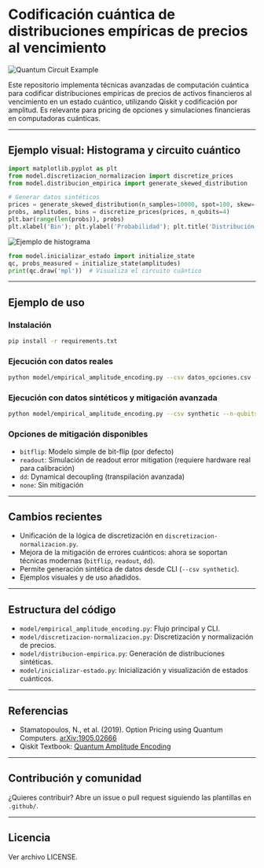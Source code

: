 # Codificación cuántica de distribuciones empíricas de precios al vencimiento

![Quantum Circuit Example](https://user-images.githubusercontent.com/your-repo/quantum-circuit-example.png)

Este repositorio implementa técnicas avanzadas de computación cuántica para codificar distribuciones empíricas de precios de activos financieros al vencimiento en un estado cuántico, utilizando Qiskit y codificación por amplitud. Es relevante para pricing de opciones y simulaciones financieras en computadoras cuánticas.

---

## Ejemplo visual: Histograma y circuito cuántico

```python
import matplotlib.pyplot as plt
from model.discretizacion_normalizacion import discretize_prices
from model.distribucion_empirica import generate_skewed_distribution

# Generar datos sintéticos
prices = generate_skewed_distribution(n_samples=10000, spot=100, skew=-3, scale=20, seed=42)
probs, amplitudes, bins = discretize_prices(prices, n_qubits=4)
plt.bar(range(len(probs)), probs)
plt.xlabel('Bin'); plt.ylabel('Probabilidad'); plt.title('Distribución discretizada'); plt.show()
```

![Ejemplo de histograma](https://user-images.githubusercontent.com/your-repo/histograma-ejemplo.png)

```python
from model.inicializar_estado import initialize_state
qc, probs_measured = initialize_state(amplitudes)
print(qc.draw('mpl'))  # Visualiza el circuito cuántico
```

---

## Ejemplo de uso

### Instalación
```bash
pip install -r requirements.txt
```

### Ejecución con datos reales
```bash
python model/empirical_amplitude_encoding.py --csv datos_opciones.csv --column price --n-qubits 4 --mitigation bitflip
```

### Ejecución con datos sintéticos y mitigación avanzada
```bash
python model/empirical_amplitude_encoding.py --csv synthetic --n-qubits 4 --mitigation dd
```

### Opciones de mitigación disponibles
- `bitflip`: Modelo simple de bit-flip (por defecto)
- `readout`: Simulación de readout error mitigation (requiere hardware real para calibración)
- `dd`: Dynamical decoupling (transpilación avanzada)
- `none`: Sin mitigación

---

## Cambios recientes
- Unificación de la lógica de discretización en `discretizacion-normalizacion.py`.
- Mejora de la mitigación de errores cuánticos: ahora se soportan técnicas modernas (`bitflip`, `readout`, `dd`).
- Permite generación sintética de datos desde CLI (`--csv synthetic`).
- Ejemplos visuales y de uso añadidos.

---

## Estructura del código
- `model/empirical_amplitude_encoding.py`: Flujo principal y CLI.
- `model/discretizacion-normalizacion.py`: Discretización y normalización de precios.
- `model/distribucion-empirica.py`: Generación de distribuciones sintéticas.
- `model/inicializar-estado.py`: Inicialización y visualización de estados cuánticos.

---

## Referencias
- Stamatopoulos, N., et al. (2019). Option Pricing using Quantum Computers. [arXiv:1905.02666](https://arxiv.org/abs/1905.02666)
- Qiskit Textbook: [Quantum Amplitude Encoding](https://qiskit.org/textbook/ch-applications/finance.html)

---

## Contribución y comunidad
¿Quieres contribuir? Abre un issue o pull request siguiendo las plantillas en `.github/`.

---

## Licencia
Ver archivo LICENSE.


